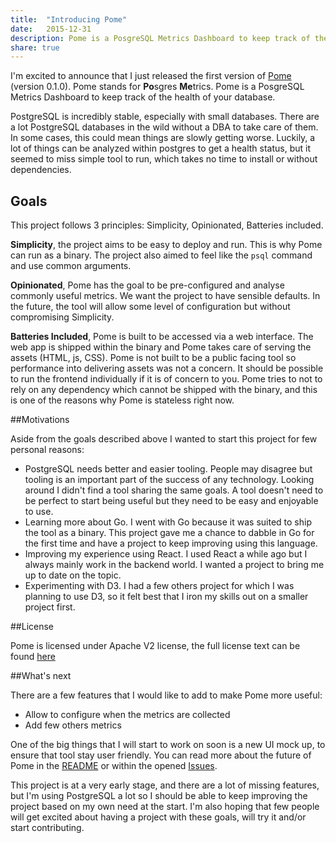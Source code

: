 ```yaml
---
title:  "Introducing Pome"
date:   2015-12-31
description: Pome is a PosgreSQL Metrics Dashboard to keep track of the health of your db. 
share: true
---
```


I'm excited to announce that I just released the first version of [Pome](https://github.com/rach/pome) (version 0.1.0).
Pome stands for **Po**sgres **Me**trics. Pome is a PosgreSQL Metrics Dashboard to keep track of the health of your database.

PostgreSQL is incredibly stable, especially with small databases. There are a lot PostgreSQL databases in the wild without a DBA to take care of them. In some cases, this could mean things are slowly getting worse. Luckily, a lot of things can be analyzed within postgres to get a health status, but it seemed to miss simple tool to run, which takes no time to install or without dependencies.

## Goals

This project follows 3 principles: Simplicity, Opinionated, Batteries included. 

**Simplicity**, the project aims to be easy to deploy and run. This is why Pome can run as a binary. The project also aimed to feel like the `psql` command and use common arguments. 

**Opinionated**, Pome has the goal to be pre-configured and analyse commonly useful metrics. We want the project to have sensible defaults. In the future, the tool will allow some level of configuration but without compromising Simplicity. 

**Batteries Included**, Pome is built to be accessed via a web interface. The web app is shipped within the binary and Pome takes care of serving the assets (HTML, js, CSS). Pome is not built to be a public facing tool so performance into delivering assets was not a concern. It should be possible to run the frontend individually if it is of concern to you. Pome tries to not to rely on any dependency which cannot be shipped with the binary, and this is one of the reasons why Pome is stateless right now.


##Motivations 

Aside from the goals described above I wanted to start this project for few personal reasons:

- PostgreSQL needs better and easier tooling. People may disagree but tooling is an important part of the success of any technology. Looking around I didn't find a tool sharing the same goals. A tool doesn't need to be perfect to start being useful but they need to be easy and enjoyable to use.
- Learning more about Go. I went with Go because it was suited to ship the tool as a binary. This project gave me a chance to dabble in Go for the first time and have a project to keep improving using this language.
- Improving my experience using React. I used React a while ago but I always mainly work in the backend world. I wanted a project to bring me up to date on the topic.
- Experimenting with D3. I had a few others project for which I was planning to use D3, so it felt best that I iron my skills out on a smaller project first.

##License

Pome is licensed under Apache V2 license, the full license text can be found [here](https://github.com/rach/pome/blob/master/LICENSE)

##What's next

There are a few features that I would like to add to make Pome more useful:

- Allow to configure when the metrics are collected
- Add few others metrics

One of the big things that I will start to work on soon is a new UI mock up, to ensure that tool stay user friendly.
You can read more about the future of Pome in the [README](https://github.com/rach/pome) or within
the opened [Issues](https://github.com/rach/pome/issues).

This project is at a very early stage, and there are a lot of missing features, but I'm using PostgreSQL a lot so I should be able to keep improving the project based on my own need at the start. I'm also hoping that few people will get excited about having a project with these goals, will try it and/or start contributing.
